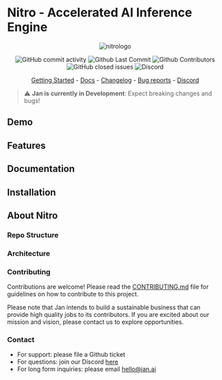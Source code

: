 # Nitro - Accelerated AI Inference Engine

<p align="center">
  <img alt="nitrologo" src="https://user-images.githubusercontent.com/69952136/266827788-b37d6f41-fc34-4677-aa1f-3e2ca6d3c91a.png">
</p>

<p align="center">
  <!-- ALL-CONTRIBUTORS-BADGE:START - Do not remove or modify this section -->
  <img alt="GitHub commit activity" src="https://img.shields.io/github/commit-activity/m/janhq/nitro"/>
  <img alt="Github Last Commit" src="https://img.shields.io/github/last-commit/janhq/nitro"/>
  <img alt="Github Contributors" src="https://img.shields.io/github/contributors/janhq/nitro"/>
  <img alt="GitHub closed issues" src="https://img.shields.io/github/issues-closed/janhq/nitro"/>
  <img alt="Discord" src="https://img.shields.io/discord/1107178041848909847?label=discord"/>
</p>

<p align="center">
  <a href="https://docs.jan.ai/">Getting Started</a> - <a href="https://docs.jan.ai">Docs</a> 
  - <a href="https://docs.jan.ai/changelog/">Changelog</a> - <a href="https://github.com/janhq/nitro/issues">Bug reports</a> - <a href="https://discord.gg/AsJ8krTT3N">Discord</a>
</p>

> ⚠️ **Jan is currently in Development**: Expect breaking changes and bugs!

## Demo

## Features

## Documentation

## Installation

## About Nitro

### Repo Structure

### Architecture

### Contributing

Contributions are welcome! Please read the [CONTRIBUTING.md](CONTRIBUTING.md) file for guidelines on how to contribute to this project.

Please note that Jan intends to build a sustainable business that can provide high quality jobs to its contributors. If you are excited about our mission and vision, please contact us to explore opportunities. 

### Contact

- For support: please file a Github ticket
- For questions: join our Discord [here](https://discord.gg/FTk2MvZwJH)
- For long form inquiries: please email hello@jan.ai
